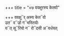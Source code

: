 +++
title = "०७ ववक्षुरस्य केतवो"

+++
ववक्षु᳓र् अस्य केत᳓वो  
उत᳓ व᳓ज्रो ग᳓भस्तियोः  
य᳓त् सू᳓रियो न᳓ रो᳓दसी अ᳓वर्धयत्